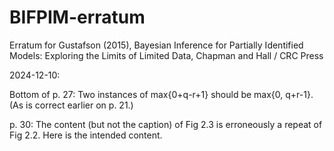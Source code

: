 # BIFPIM-erratum
Erratum for Gustafson (2015), Bayesian Inference for Partially Identified Models: Exploring the Limits of Limited Data, Chapman and Hall / CRC Press

2024-12-10:

Bottom of p. 27: Two instances of max{0+q-r+1} should be max{0, q+r-1}.  (As is correct earlier on p. 21.)

p. 30:  The content (but not the caption) of Fig 2.3 is erroneously a repeat of Fig 2.2.    Here is the intended content.

